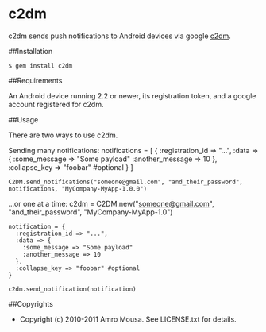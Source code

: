 # c2dm

c2dm sends push notifications to Android devices via google [c2dm](http://code.google.com/android/c2dm/index.html).

##Installation

    $ gem install c2dm
    
##Requirements

An Android device running 2.2 or newer, its registration token, and a google account registered for c2dm.

##Usage

There are two ways to use c2dm.

Sending many notifications:
    notifications = [
      {
        :registration_id => "...", 
        :data => {
          :some_message => "Some payload"
          :another_message => 10
        },
        :collapse_key => "foobar" #optional
      }
    ]

    C2DM.send_notifications("someone@gmail.com", "and_their_password", notifications, "MyCompany-MyApp-1.0.0")

...or one at a time:
    c2dm = C2DM.new("someone@gmail.com", "and_their_password", "MyCompany-MyApp-1.0")
    
    notification = {
      :registration_id => "...", 
      :data => {
        :some_message => "Some payload"
        :another_message => 10
      },
      :collapse_key => "foobar" #optional
    }

    c2dm.send_notification(notification)

##Copyrights

* Copyright (c) 2010-2011 Amro Mousa. See LICENSE.txt for details.